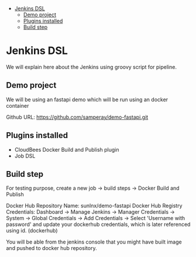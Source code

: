 - [Jenkins DSL](#jenkins-dsl)
  - [Demo project](#demo-project)
  - [Plugins installed](#plugins-installed)
  - [Build step](#build-step)


# Jenkins DSL

We will explain here about the Jenkins using groovy script for pipeline.

## Demo project

We will be using an fastapi demo which will be run using an docker container

Github URL: https://github.com/samperay/demo-fastapi.git

## Plugins installed

- CloudBees Docker Build and Publish plugin 
- Job DSL

## Build step

For testing purpose, create a new job -> build steps -> Docker Build and Publish

Docker Hub Repository Name: sunlnx/demo-fastapi
Docker Hub Registry Credentials: Dashboard -> Manage Jenkins -> Manager Credentials -> System -> Global Credentials -> Add Credentials -> Select 'Username with password' and update your dockerhub credentials, which is later referenced using id. (dockerhub)

You will be able from the jenkins console that you might have built image and pushed to docker hub repository.



